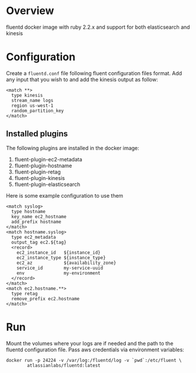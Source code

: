 # Overview

fluentd docker image with ruby 2.2.x and support for both elasticsearch and kinesis

# Configuration

Create a `fluentd.conf` file following fluent configuration files format. Add any input that you wish to and add the kinesis output as follow:

```
<match **>
  type kinesis
  stream_name logs
  region us-west-1
  random_partition_key
</match>
```

## Installed plugins

The following plugins are installed in the docker image:

1. fluent-plugin-ec2-metadata
1. fluent-plugin-hostname
1. fluent-plugin-retag
1. fluent-plugin-kinesis
1. fluent-plugin-elasticsearch

Here is some example configuration to use them

```
<match syslog>
  type hostname
  key_name ec2_hostname
  add_prefix hostname
</match>
<match hostname.syslog>
  type ec2_metadata
  output_tag ec2.${tag}
  <record>
    ec2_instance_id   ${instance_id}
    ec2_instance_type ${instance_type}
    ec2_az            ${availability_zone}
    service_id        my-service-uuid
    env               my-environment
  </record>
</match>
<match ec2.hostname.**>
  type retag
  remove_prefix ec2.hostname
</match>
```


# Run

Mount the volumes where your logs are if needed and the path to the fluentd configuration file. Pass aws credentials via environment variables:

    docker run -p 24224 -v /var/log:/fluentd/log -v `pwd`:/etc/fluent \
			atlassianlabs/fluentd:latest